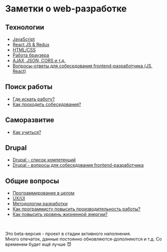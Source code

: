 # Заметки о web-разработке #

## Технологии ##
- [JavaScript](/Pages/Interview%20questions%20-%20JS.md)
- [React JS & Redux](/Pages/Interview%20questions%20-%20React%20JS.md)
- [HTML/CSS](/Pages/Interview%20%20questions%20-%20HTML-CSS.md)
- [Работа браузера](/Pages/Browser.md)
- [AJAX, JSON, CORS и т.д.](/Pages/Ajax.md)
- [Вопросы-ответы для собеседования frontend-разработчика (JS, React)](/Pages/Interview%20questions%20-%20Questions.md)

## Поиск работы ##
- [Где искать работу?](/Pages/HR-company.md)
- [Как проходить собеседования?](/Pages/Interview%20-%20notes.md)

## Саморазвитие ##
- [Как учиться?](/Pages/Learning.md)

## Drupal ##
- [Drupal - список компетенций](/Pages/List%20of%20competencies%20-%20Drupal.md)
- [Drupal - вопросы для собеседования frontend-разработчика](/Pages/Interview%20questions%20-%20Drupal%207-8.md)

## Общие вопросы ##
- [Программирование в целом](/Pages/Interview%20questions%20-%20Programming.md)
- [UX/UI](/Pages/Interview%20questions%20-%20UX-UI.md)
- [Методологии разработки](/Pages/Methodology.md)
- [Как программисту повысить производительность работы?](https://raw.githubusercontent.com/Legmo/notes/master/Productivity%20increase.png)
- [Как повысить уровень жизненной энергии?](/Pages/Energy.md)

<br>

Это beta-версия - проект в стадии активного наполнения. <br>
Много опечаток, данные постоянно обновляются-дополняются и т.д. Со временем будет ещё лучше :smiling_imp: 

